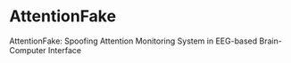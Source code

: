 # AttentionFake
AttentionFake: Spoofing Attention Monitoring System in EEG-based Brain-Computer Interface
